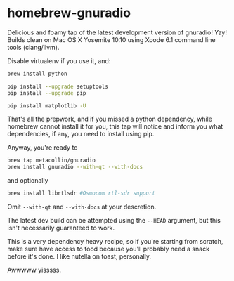 homebrew-gnuradio
=================

Delicious and foamy tap of the latest development version of gnuradio! Yay! Builds clean on Mac OS X Yosemite 10.10 using Xcode 6.1 command line tools (clang/llvm).

Disable virtualenv if you use it, and:

```sh
brew install python

pip install --upgrade setuptools
pip install --upgrade pip

pip install matplotlib -U
```

That's all the prepwork, and if you missed a python dependency, while homebrew cannot install it for you, this tap will notice and inform you what dependencies, if any, you need to install using pip.

Anyway, you're ready to
```sh
brew tap metacollin/gnuradio
brew install gnuradio --with-qt --with-docs
```
and optionally
```sh
brew install librtlsdr #Osmocom rtl-sdr support
```

Omit `--with-qt` and `--with-docs` at your descretion.

The latest dev build can be attempted using the `--HEAD` argument, but this isn't necessarily guaranteed to work.

This is a very dependency heavy recipe, so if you're starting from scratch, make sure have access to food because you'll probably need a snack before it's done.  I like nutella on toast, personally.

Awwwww yisssss.
